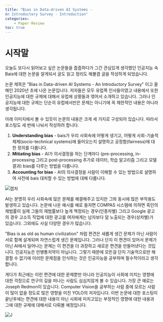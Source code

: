 ```yaml
---
title: "Bias in Data-driven AI Systems -
An Introductory Survey - Introduction"
categories: 
    - Paper Review
toc: true
---
```


# 시작말

오늘도 또다시 읽어보고 싶은 논문들을 줍줍하다가 그간 관심있게 생각했던 인공지능 속 Bais에 대한 논문을 알게되서 글도 읽고 정리도 해볼겸 글을 작성하게 되었습니다. 

논문 제목은 "Bias in Data-driven AI Systems -
An Introductory Survey" 이고 올해인 2020년 초에 나온 논문입니다. 저자들은 모두 유럽쪽 인사들이였고 내용에서 또한 인공지능에 대한 규제에 대해서 유럽에 상황들과 엮어서 소개하고 있습니다. 그러나 인공지능에 대한 규제는 단순히 유럽에서만은 문제는 아니기에 꼭 제한적인 내용은 아니라 생각됩니다. 

아래 이미지에서 볼 수 있듯이 논문의 내용은 크게 세 가지로 구성되어 있습니다. 따라서 포스팅도 세 번에 나눠서 작성하려 합니다.

1. **Understanding bias** - bais가 우리 사회속에 어떻게 생기고, 어떻게 사회-기술적 체제(socio-technical systems)에 들어오는지 설명하고 공정함(fairness)에 대한 정의를 다룹니다.
2. **Mitiating bias** - AI가 의사결정을 하는 단계마다 (pre-processing, in-processing 그리고 post-processing 추가로 데이터, 학습 알고리즘 그리고 모델 결과) bias를 다루는 방법을 다룹니다.
3. **Accounting for bias** - AI의 의사결정을 사람이 이해할 수 있는 방법으로 설명하여 사전에 bais 대처할 수 있는 방법에 대해 다룹니다.


![캡처](https://user-images.githubusercontent.com/37654013/85227510-f58b8e00-b418-11ea-83fa-6ca3ec55a375.JPG)


AI는 분명히 우리 사회속에 많은 문제를 해결해주고 있지만 그와 동시에 많은 부작용도 발생하고 있습니다. 논문에 나온 예시를 예로 들자면 COMPAS 시스템에 의하면 흑인의 재범률이 실제 그들의 재범률보다 높게 책정되는 경우(인종차별) 그리고 Google 광고의 경우 고소득 직업에 대한 광고를 여자에게는 남자보다 덜 노출되는 경우(성차별)가 있습니다. 그외에도 사실 다양한 경우가 많습니다. 

"Bias is as old as human civilization" 처럼 편견은 새롭게 생긴 문제가 아닌 사람이 서로 함께 살게되며 자연스럽게 생긴 문제입니다. 그러나 단지 이 편견이 있어서 문제가 아닌 AI에서 일어나는 문제는 이 편견을 더 과장하고 새로운 편견을 만들어낸다는 것입니다. 인공지능은 만병통치약이 아닙니다. 그렇기 때문에 모든걸 단지 기술적으로만 해결할 수 없기에 이러한 문제점을 인식하는 것은 인공지능을 공부하며 필수적이라고 생각합니다. 

게다가 최근에는 이런 편견에 대한 문제뿐만 아니라 인공지능이 사회에 미치는 영향에 대한 걱정으로 연구의 길을 떠나는 사람도 심심치않게 볼 수 있습니다. 가장 큰 예로는 Joseph Redmon이 있습니다. Computer Vision을 공부하는 사람 중에 모르는 사람이 많이 없을 정도로 많은 영향을 미친 YOLO의 저자입니다. 이번 논문에 대한 포스팅이 끝난후에는 편견에 대한 내용이 아닌 사회에 미치고있는 부정적인 영향에 대한 내용과 그에 대한 규제에 대해서로 다뤄볼 예정입니다.

![J](https://user-images.githubusercontent.com/37654013/85228168-caa33900-b41c-11ea-8dbd-95351e06c3e7.JPG)


